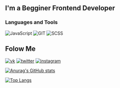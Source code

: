 ## I'm a Begginer Frontend Developer

### Languages and Tools
![JavaScript](https://img.shields.io/badge/-JavaScript-0084a5?style=for-the-badge&logo=javascript)
![GIT](https://img.shields.io/badge/-GIT-0084a5?style=for-the-badge&logo=git)
![SCSS](https://img.shields.io/badge/-SCSS-0084a5?style=for-the-badge&logo=sass)

## Folow Me
[![vk](https://img.shields.io/badge/-vk-0084a5?style=for-the-badge&logo=vk)](https://vk.com/gasada_pro)
[![twitter](https://img.shields.io/badge/-twitter-0084a5?style=for-the-badge&logo=twitter)](https://twitter.com/gasada81550370)
[![instagram](https://img.shields.io/badge/-instagram-0084a5?style=for-the-badge&logo=instagram)](https://www.instagram.com/gasada.original/)

[![Anurag's GitHub stats](https://github-readme-stats.vercel.app/api?username=gasada-dev&show_icons=true)](https://github.com/anuraghazra/github-readme-stats)

[![Top Langs](https://github-readme-stats.vercel.app/api/top-langs/?username=gasada-dev&layout=compact)](https://github.com/anuraghazra/github-readme-stats)

